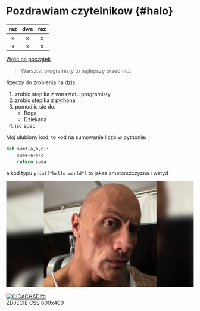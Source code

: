 # Pozdrawiam czytelnikow {#halo}

|raz|dwa|raz|
|:-:|:-:|:-:|
|x  |x  |x  |
|x  |x  |x  |

[Wróć na początek](#halo)

>Warsztat programisty to najlepszy przedmiot

Rzeczy do zrobienia na dzis:
1. zrobic stepika z warsztatu programisty
2. zrobic stepika z pythona
3. pomodlic sie do:
	+ Boga,
	+ Dziekana
4. isc spac

Moj ulubiony kod, to kod na sumowanie liczb w pythonie:
```py
def sum3(a,b,c):
	suma=a+b+c
	return suma
```
a kod typu `print("hello world")` to jakas amatorszczyzna i wstyd

![stepik.jpg](stepik.jpg)

<div class="gallery">
  <a target="_blank" href="gigachad.jpg">
    <img src="https://i.kym-cdn.com/entries/icons/original/000/026/152/gigachad.jpg" alt="GIGACHADifa" width="600" height="400">
  </a>
  <div class="desc">ZDJECIE CSS 600x400</div>
</div>



